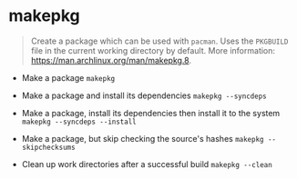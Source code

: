 # makepkg
> Create a package which can be used with `pacman`.
> Uses the `PKGBUILD` file in the current working directory by default.
> More information: <https://man.archlinux.org/man/makepkg.8>.

- Make a package
`makepkg`

- Make a package and install its dependencies
`makepkg --syncdeps`

- Make a package, install its dependencies then install it to the system
`makepkg --syncdeps --install`

- Make a package, but skip checking the source's hashes
`makepkg --skipchecksums`

- Clean up work directories after a successful build
`makepkg --clean`
